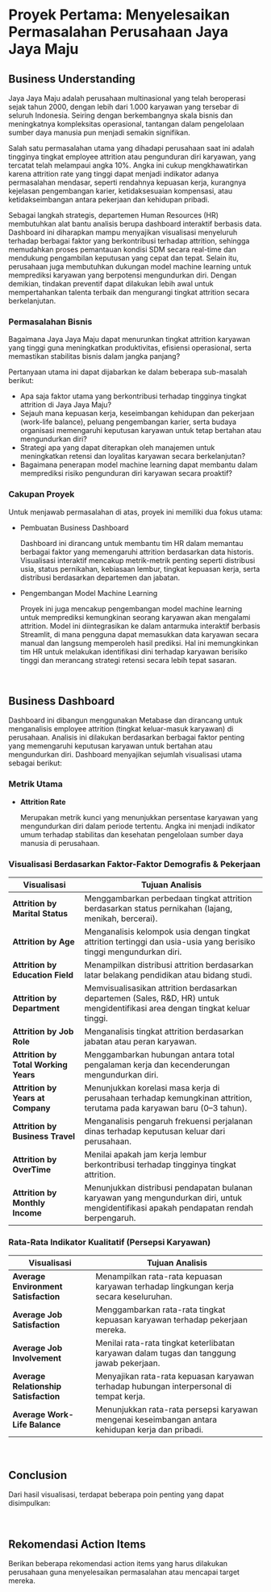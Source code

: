 # Proyek Pertama: Menyelesaikan Permasalahan Perusahaan Jaya Jaya Maju

## Business Understanding

Jaya Jaya Maju adalah perusahaan multinasional yang telah beroperasi sejak tahun 2000, dengan lebih dari 1.000 karyawan yang tersebar di seluruh Indonesia. Seiring dengan berkembangnya skala bisnis dan meningkatnya kompleksitas operasional, tantangan dalam pengelolaan sumber daya manusia pun menjadi semakin signifikan.

Salah satu permasalahan utama yang dihadapi perusahaan saat ini adalah tingginya tingkat employee attrition atau pengunduran diri karyawan, yang tercatat telah melampaui angka 10%. Angka ini cukup mengkhawatirkan karena attrition rate yang tinggi dapat menjadi indikator adanya permasalahan mendasar, seperti rendahnya kepuasan kerja, kurangnya kejelasan pengembangan karier, ketidaksesuaian kompensasi, atau ketidakseimbangan antara pekerjaan dan kehidupan pribadi.

Sebagai langkah strategis, departemen Human Resources (HR) membutuhkan alat bantu analisis berupa dashboard interaktif berbasis data. Dashboard ini diharapkan mampu menyajikan visualisasi menyeluruh terhadap berbagai faktor yang berkontribusi terhadap attrition, sehingga memudahkan proses pemantauan kondisi SDM secara real-time dan mendukung pengambilan keputusan yang cepat dan tepat. Selain itu, perusahaan juga membutuhkan dukungan model machine learning untuk memprediksi karyawan yang berpotensi mengundurkan diri. Dengan demikian, tindakan preventif dapat dilakukan lebih awal untuk mempertahankan talenta terbaik dan mengurangi tingkat attrition secara berkelanjutan.

### Permasalahan Bisnis

Bagaimana Jaya Jaya Maju dapat menurunkan tingkat attrition karyawan yang tinggi guna meningkatkan produktivitas, efisiensi operasional, serta memastikan stabilitas bisnis dalam jangka panjang?

Pertanyaan utama ini dapat dijabarkan ke dalam beberapa sub-masalah berikut:

- Apa saja faktor utama yang berkontribusi terhadap tingginya tingkat attrition di Jaya Jaya Maju?
- Sejauh mana kepuasan kerja, keseimbangan kehidupan dan pekerjaan (work-life balance), peluang pengembangan karier, serta budaya organisasi memengaruhi keputusan karyawan untuk tetap bertahan atau mengundurkan diri?
- Strategi apa yang dapat diterapkan oleh manajemen untuk meningkatkan retensi dan loyalitas karyawan secara berkelanjutan?
- Bagaimana penerapan model machine learning dapat membantu dalam memprediksi risiko pengunduran diri karyawan secara proaktif?

### Cakupan Proyek

Untuk menjawab permasalahan di atas, proyek ini memiliki dua fokus utama:

- Pembuatan Business Dashboard

  Dashboard ini dirancang untuk membantu tim HR dalam memantau berbagai faktor yang memengaruhi attrition berdasarkan data historis. Visualisasi interaktif mencakup metrik-metrik penting seperti distribusi usia, status pernikahan, kebiasaan lembur, tingkat kepuasan kerja, serta distribusi berdasarkan departemen dan jabatan.

- Pengembangan Model Machine Learning

  Proyek ini juga mencakup pengembangan model machine learning untuk memprediksi kemungkinan seorang karyawan akan mengalami attrition. Model ini diintegrasikan ke dalam antarmuka interaktif berbasis Streamlit, di mana pengguna dapat memasukkan data karyawan secara manual dan langsung memperoleh hasil prediksi. Hal ini memungkinkan tim HR untuk melakukan identifikasi dini terhadap karyawan berisiko tinggi dan merancang strategi retensi secara lebih tepat sasaran.

<br>

## Business Dashboard

Dashboard ini dibangun menggunakan Metabase dan dirancang untuk menganalisis employee attrition (tingkat keluar-masuk karyawan) di perusahaan. Analisis ini dilakukan berdasarkan berbagai faktor penting yang memengaruhi keputusan karyawan untuk bertahan atau mengundurkan diri. Dashboard menyajikan sejumlah visualisasi utama sebagai berikut:

### Metrik Utama

- **Attrition Rate**

  Merupakan metrik kunci yang menunjukkan persentase karyawan yang mengundurkan diri dalam periode tertentu. Angka ini menjadi indikator umum terhadap stabilitas dan kesehatan pengelolaan sumber daya manusia di perusahaan.

### Visualisasi Berdasarkan Faktor-Faktor Demografis & Pekerjaan

| **Visualisasi**                      | **Tujuan Analisis**                                                                                                                     |
| ------------------------------------ | --------------------------------------------------------------------------------------------------------------------------------------- |
| **Attrition by Marital Status**      | Menggambarkan perbedaan tingkat attrition berdasarkan status pernikahan (lajang, menikah, bercerai).                                    |
| **Attrition by Age**                 | Menganalisis kelompok usia dengan tingkat attrition tertinggi dan usia-usia yang berisiko tinggi mengundurkan diri.                     |
| **Attrition by Education Field**     | Menampilkan distribusi attrition berdasarkan latar belakang pendidikan atau bidang studi.                                               |
| **Attrition by Department**          | Memvisualisasikan attrition berdasarkan departemen (Sales, R\&D, HR) untuk mengidentifikasi area dengan tingkat keluar tinggi.          |
| **Attrition by Job Role**            | Menganalisis tingkat attrition berdasarkan jabatan atau peran karyawan.                                                                 |
| **Attrition by Total Working Years** | Menggambarkan hubungan antara total pengalaman kerja dan kecenderungan mengundurkan diri.                                               |
| **Attrition by Years at Company**    | Menunjukkan korelasi masa kerja di perusahaan terhadap kemungkinan attrition, terutama pada karyawan baru (0–3 tahun).                  |
| **Attrition by Business Travel**     | Menganalisis pengaruh frekuensi perjalanan dinas terhadap keputusan keluar dari perusahaan.                                             |
| **Attrition by OverTime**            | Menilai apakah jam kerja lembur berkontribusi terhadap tingginya tingkat attrition.                                                     |
| **Attrition by Monthly Income**      | Menunjukkan distribusi pendapatan bulanan karyawan yang mengundurkan diri, untuk mengidentifikasi apakah pendapatan rendah berpengaruh. |

### Rata-Rata Indikator Kualitatif (Persepsi Karyawan)

| **Visualisasi**                       | **Tujuan Analisis**                                                                               |
| ------------------------------------- | ------------------------------------------------------------------------------------------------- |
| **Average Environment Satisfaction**  | Menampilkan rata-rata kepuasan karyawan terhadap lingkungan kerja secara keseluruhan.             |
| **Average Job Satisfaction**          | Menggambarkan rata-rata tingkat kepuasan karyawan terhadap pekerjaan mereka.                      |
| **Average Job Involvement**           | Menilai rata-rata tingkat keterlibatan karyawan dalam tugas dan tanggung jawab pekerjaan.         |
| **Average Relationship Satisfaction** | Menyajikan rata-rata kepuasan karyawan terhadap hubungan interpersonal di tempat kerja.           |
| **Average Work-Life Balance**         | Menunjukkan rata-rata persepsi karyawan mengenai keseimbangan antara kehidupan kerja dan pribadi. |

<br>

## Conclusion

Dari hasil visualisasi, terdapat beberapa poin penting yang dapat disimpulkan:

<br>

## Rekomendasi Action Items

Berikan beberapa rekomendasi action items yang harus dilakukan perusahaan guna menyelesaikan permasalahan atau mencapai target mereka.
